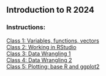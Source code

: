 ## Introduction to R 2024
### Instructions:

[Class 1: Variables, functions, vectors](https://github.com/MarzenaMarszalek/Introduction_to_R_2024/blob/main/Intro_to_R_class_1/Introduction_to_R_class_1.html)  
[Class 2: Working in RStudio](https://github.com/MarzenaMarszalek/Introduction_to_R_2024/blob/main/Intro_to_R_class_2/Introduction_to_R_class_2.html)  
[Class 3: Data Wrangling 1](https://github.com/MarzenaMarszalek/Introduction_to_R_2024/blob/main/Intro_to_R_class_3/Introduction_to_r_class_3.html)  
[Class 4: Data Wrangling 2](https://github.com/MarzenaMarszalek/Introduction_to_R_2024/blob/main/Intro_to_R_class_4/Introduction_to_R_class_4.html)  
[Class 5: Plotting: base R and ggplot2]()

